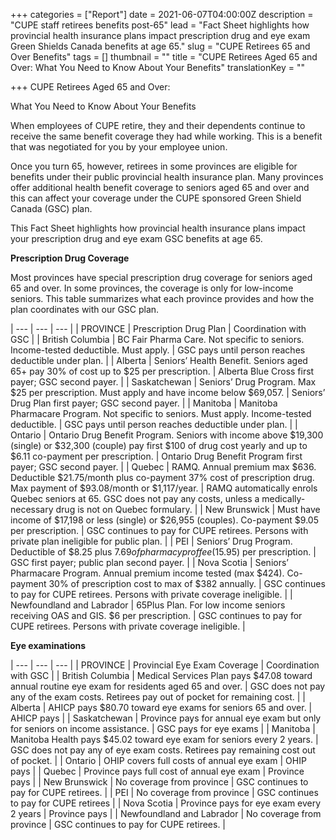 +++
categories = ["Report"]
date = 2021-06-07T04:00:00Z
description = "CUPE staff retirees benefits post-65"
lead = "Fact Sheet highlights how provincial health insurance plans impact prescription drug and eye exam Green Shields Canada benefits at age 65."
slug = "CUPE Retirees 65 and Over Benefits"
tags = []
thumbnail = ""
title = "CUPE Retirees Aged 65 and Over: What You Need to Know About Your Benefits"
translationKey = ""

+++
CUPE Retirees Aged 65 and Over:

What You Need to Know About Your Benefits

When employees of CUPE retire, they and their dependents continue to receive the same benefit coverage they had while working. This is a benefit that was negotiated for you by your employee union.

Once you turn 65, however, retirees in some provinces are eligible for benefits under their public provincial health insurance plan. Many provinces offer additional health benefit coverage to seniors aged 65 and over and this can affect your coverage under the CUPE sponsored Green Shield Canada (GSC) plan.

This Fact Sheet highlights how provincial health insurance plans impact your prescription drug and eye exam GSC benefits at age 65.

**Prescription Drug Coverage**

Most provinces have special prescription drug coverage for seniors aged 65 and over. In some provinces, the coverage is only for low-income seniors. This table summarizes what each province provides and how the plan coordinates with our GSC plan.

| --- | --- | --- |
| PROVINCE | Prescription Drug Plan | Coordination with GSC |
| British Columbia | BC Fair Pharma Care. Not specific to seniors. Income-tested deductible. Must apply. | GSC pays until person reaches deductible under plan. |
| Alberta | Seniors’ Health Benefit. Seniors aged 65+ pay 30% of cost up to $25 per prescription. | Alberta Blue Cross first payer; GSC second payer. |
| Saskatchewan | Seniors’ Drug Program. Max $25 per prescription. Must apply and have income below $69,057. | Seniors’ Drug Plan first payer; GSC second payer. |
| Manitoba | Manitoba Pharmacare Program. Not specific to seniors. Must apply. Income-tested deductible. | GSC pays until person reaches deductible under plan. |
| Ontario | Ontario Drug Benefit Program. Seniors with income above $19,300 (single) or $32,300 (couple) pay first $100 of drug cost yearly and up to $6.11 co-payment per prescription. | Ontario Drug Benefit Program first payer; GSC second payer. |
| Quebec | RAMQ. Annual premium max $636. Deductible $21.75/month plus co-payment 37% cost of prescription drug. Max payment of $93.08/month or $1,117/year. | RAMQ automatically enrols Quebec seniors at 65. GSC does not pay any costs, unless a medically-necessary drug is not on Quebec formulary. |
| New Brunswick | Must have income of $17,198 or less (single) or $26,955 (couples). Co-payment $9.05 per prescription. | GSC continues to pay for CUPE retirees. Persons with private plan ineligible for public plan. |
| PEI | Seniors’ Drug Program. Deductible of $8.25 plus $7.69 of pharmacy prof fee ($15.95) per prescription. | GSC first payer; public plan second payer. |
| Nova Scotia | Seniors’ Pharmacare Program. Annual premium income tested (max $424). Co-payment 30% of prescription cost to max of $382 annually. | GSC continues to pay for CUPE retirees. Persons with private coverage ineligible. |
| Newfoundland and Labrador | 65Plus Plan. For low income seniors receiving OAS and GIS. $6 per prescription. | GSC continues to pay for CUPE retirees. Persons with private coverage ineligible. |

**Eye examinations**

| --- | --- | --- |
| PROVINCE | Provincial Eye Exam Coverage | Coordination with GSC |
| British Columbia | Medical Services Plan pays $47.08 toward annual routine eye exam for residents aged 65 and over. | GSC does not pay any of the exam costs. Retirees pay out of pocket for remaining cost. |
| Alberta | AHICP pays $80.70 toward eye exams for seniors 65 and over. | AHICP pays |
| Saskatchewan | Province pays for annual eye exam but only for seniors on income assistance. | GSC pays for eye exams |
| Manitoba | Manitoba Health pays $45.02 toward eye exam for seniors every 2 years. | GSC does not pay any of eye exam costs. Retirees pay remaining cost out of pocket. |
| Ontario | OHIP covers full costs of annual eye exam | OHIP pays |
| Quebec | Province pays full cost of annual eye exam | Province pays |
| New Brunswick | No coverage from province | GSC continues to pay for CUPE retirees. |
| PEI | No coverage from province | GSC continues to pay for CUPE retirees |
| Nova Scotia | Province pays for eye exam every 2 years | Province pays |
| Newfoundland and Labrador | No coverage from province | GSC continues to pay for CUPE retirees. |
